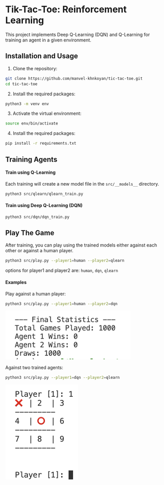 # Tik-Tac-Toe: Reinforcement Learning

This project implements Deep Q-Learning (DQN) and Q-Learning for training an agent in a given environment.

## Installation and Usage

1. Clone the repository:
```bash
git clone https://github.com/manvel-khnkoyan/tic-tac-toe.git
cd tic-tac-toe
```

2. Install the required packages:

```bash
python3 -m venv env
```

3. Activate the virtual environment:
```bash
source env/bin/activate
```

4. Install the required packages:
```bash
pip install -r requirements.txt
```

## Training Agents

#### Train using Q-Learning

Each training will create a new model file in the `src/__models__` directory.

```bash
python3 src/qlearn/qlearn_train.py
```

#### Train using Deep Q-Learning (DQN)

```bash
python3 src/dqn/dqn_train.py
```

## Play The Game

After training, you can play using the trained models either against each other or against a human player.

```bash
python3 src/play.py --player1=human --player2=qlearn
```

options for player1 and player2 are: `human`, `dqn`, `qlearn`


#### Examples

Play against a human player:

```bash
python3 src/play.py --player1=human --player2=dqn
```

<img src="img/img1.png" />

Against two trained agents:

```bash
python3 src/play.py --player1=dqn --player2=qlearn
```

<img src="img/img2.png" />

